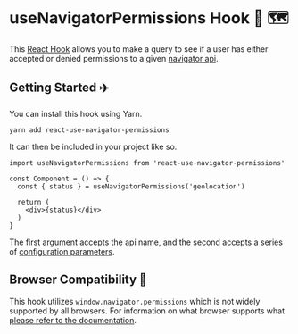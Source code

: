 # useNavigatorPermissions Hook 🔗 🗺️

This [React Hook](https://reactjs.org/docs/hooks-overview.html) allows you to make a query to see if a user has either accepted or denied permissions to a given [navigator api](https://developer.mozilla.org/en-US/docs/Web/API/Navigator).

## Getting Started ✈️
You can install this hook using Yarn.

```
yarn add react-use-navigator-permissions
```

It can then be included in your project like so.

```
import useNavigatorPermissions from 'react-use-navigator-permissions'

const Component = () => {
  const { status } = useNavigatorPermissions('geolocation')

  return (
    <div>{status}</div>
  )
}
```

The first argument accepts the api name, and the second accepts a series of [configuration parameters](https://developer.mozilla.org/en-US/docs/Web/API/Permissions/query).

## Browser Compatibility 📣

This hook utilizes `window.navigator.permissions` which is not widely supported by all browsers. For information on what browser supports what [please refer to the documentation](https://developer.mozilla.org/en-US/docs/Web/API/Permissions/query).


